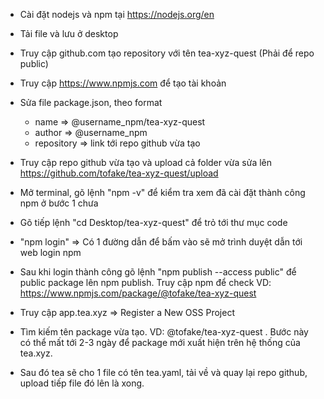 - Cài đặt nodejs và npm tại https://nodejs.org/en

- Tải file và lưu ở desktop

- Truy cập github.com tạo repository với tên tea-xyz-quest (Phải để repo public)

- Truy cập https://www.npmjs.com để tạo tài khoản

- Sửa file package.json, theo format
  - name => @username_npm/tea-xyz-quest 
  - author => @username_npm
  - repository => link tới repo github vừa tạo

- Truy cập repo github vừa tạo và upload cả folder vừa sửa lên https://github.com/tofake/tea-xyz-quest/upload

- Mở terminal, gõ lệnh "npm -v" để kiểm tra xem đã cài đặt thành công npm ở bước 1 chưa

- Gõ tiếp lệnh "cd Desktop/tea-xyz-quest" để trỏ tới thư mục code 

- "npm login" => Có 1 đường dẫn để bấm vào sẽ mở trình duyệt dẫn tới web login npm

- Sau khi login thành công gõ lệnh "npm publish --access public" để public package lên npm publish. Truy cập npm để check VD: https://www.npmjs.com/package/@tofake/tea-xyz-quest

- Truy cập app.tea.xyz => Register a New OSS Project

- Tìm kiếm tên package vừa tạo. VD: @tofake/tea-xyz-quest . Bước này có thể mất tới 2-3 ngày để package mới xuất hiện trên hệ thống của tea.xyz.

- Sau đó tea sẽ cho 1 file có tên tea.yaml, tải về và quay lại repo github, upload tiếp file đó lên là xong.
